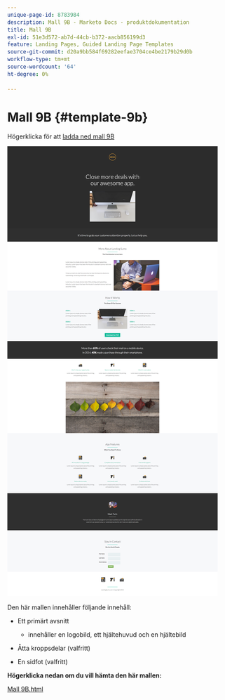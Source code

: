 ```yaml
---
unique-page-id: 8783984
description: Mall 9B - Marketo Docs - produktdokumentation
title: Mall 9B
exl-id: 51e3d572-ab7d-44cb-b372-aacb856199d3
feature: Landing Pages, Guided Landing Page Templates
source-git-commit: d20a9bb584f69282eefae3704ce4be2179b29d0b
workflow-type: tm+mt
source-wordcount: '64'
ht-degree: 0%

---
```


# Mall 9B {#template-9b}

Högerklicka för att [ladda ned mall 9B](https://experienceleague.adobe.com/landing/marketo/lp-templates/template-9b.html)

![](assets/image2015-7-28-15-3a21-3a14.png)

Den här mallen innehåller följande innehåll:

* Ett primärt avsnitt

   * innehåller en logobild, ett hjältehuvud och en hjältebild

* Åtta kroppsdelar (valfritt)
* En sidfot (valfritt)

**Högerklicka nedan om du vill hämta den här mallen:**

[Mall 9B.html](https://experienceleague.adobe.com/landing/marketo/lp-templates/template-9b.html)

